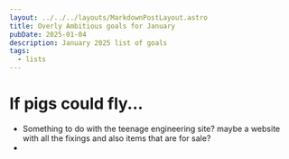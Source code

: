 ```yaml
---
layout: ../../../layouts/MarkdownPostLayout.astro
title: Overly Ambitious goals for January
pubDate: 2025-01-04
description: January 2025 list of goals
tags:
  - lists
---
```


# If pigs could fly...

- Something to do with the teenage engineering site? maybe a website with all the fixings and also items that are for sale?
- 



 


